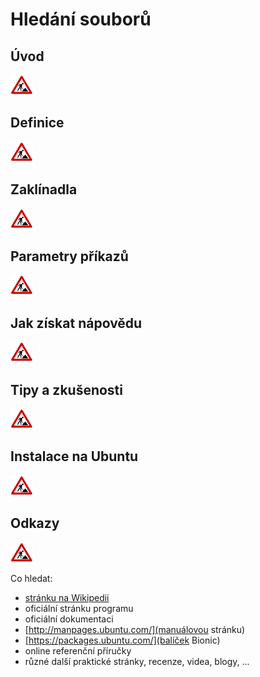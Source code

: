 <!--

Linux Kniha kouzel, kapitola Hledání souborů
Copyright (c) 2019 Singularis <singularis@volny.cz>

Toto dílo je dílem svobodné kultury; můžete ho šířit a modifikovat pod
podmínkami licence Creative Commons Attribution-ShareAlike 4.0 International
vydané neziskovou organizací Creative Commons. Text licence je přiložený
k tomuto projektu nebo ho můžete najít na webové adrese:

https://creativecommons.org/licenses/by-sa/4.0/

-->

# Hledání souborů

## Úvod
![ve výstavbě](../obrazky/ve-vystavbe.png)

## Definice
![ve výstavbě](../obrazky/ve-vystavbe.png)

## Zaklínadla
![ve výstavbě](../obrazky/ve-vystavbe.png)

## Parametry příkazů
![ve výstavbě](../obrazky/ve-vystavbe.png)

## Jak získat nápovědu
![ve výstavbě](../obrazky/ve-vystavbe.png)

## Tipy a zkušenosti
![ve výstavbě](../obrazky/ve-vystavbe.png)

## Instalace na Ubuntu
![ve výstavbě](../obrazky/ve-vystavbe.png)

## Odkazy
![ve výstavbě](../obrazky/ve-vystavbe.png)

Co hledat:

* [stránku na Wikipedii](https://cs.wikipedia.org/wiki/Hlavn%C3%AD_strana)
* oficiální stránku programu
* oficiální dokumentaci
* [http://manpages.ubuntu.com/](manuálovou stránku)
* [https://packages.ubuntu.com/](balíček Bionic)
* online referenční příručky
* různé další praktické stránky, recenze, videa, blogy, ...

